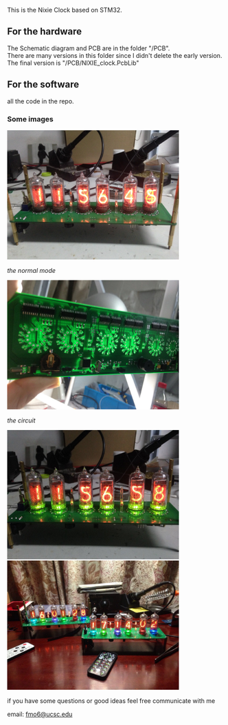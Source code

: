 This is the Nixie Clock based on STM32.

## For the hardware
The Schematic diagram and PCB are in the folder "/PCB".  
There are many versions in this folder since I didn't delete the early version.
The final version is "/PCB/NIXIE_clock.PcbLib"

## For the software
all the code in the repo.

### Some images
<img src="./Images/3.jpeg" width="400" height="300"/> 

*the normal mode* 

<img src="./Images/4.jpeg" width="400" height="300"/> 

*the circuit* 

<img src="./Images/1.jpeg" width="400" height="300"/> 
<img src="./Images/2.jpeg" width="400" height="300"/> 

if you have some questions or good ideas
feel free communicate with me  

email: fmo6@ucsc.edu
